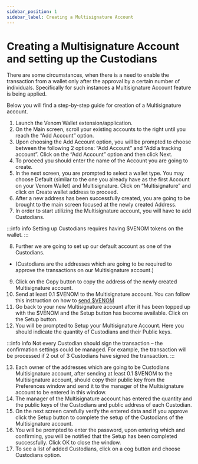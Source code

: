 ```yaml
---
sidebar_position: 1
sidebar_label: Creating a Multisignature Account
---
```


# Creating a Multisignature Account and setting up the Custodians

  

There are some circumstances, when there is a need to enable the transaction from a wallet only after the approval by a certain number of individuals. Specifically for such instances a Multisignature Account feature is being applied. 

Below you will find a step-by-step guide for creation of a Multisignature account.
1. Launch the Venom Wallet extension/application.
2. On the Main screen, scroll your existing accounts to the right until you reach the “Add Account” option.
3. Upon choosing the Add Account option, you will be prompted to choose between the following 2 options: “Add Account” and “Add a tracking account”. Click on the “Add Account” option and then click Next.
4. To proceed you should enter the name of the Account you are going to create.
5. In the next screen, you are prompted to select a wallet type. You may choose Default (similar to the one you already have as the first Account on your Venom Wallet) and Multisignature. Click on “Multisignature” and click on Create wallet address to proceed.
6. After a new address has been successfully created, you are going to be brought to the main screen focused at the newly created Address.
7. In order to start utilizing the Multisignature account, you will have to add Custodians.  
      
:::info info
Setting up Custodians requires having $VENOM tokens on the
wallet.
:::

8. Further we are going to set up our default account as one of the Custodians.  
 - (Custodians are the addresses which are going to be required to approve the transactions on our Multisignature account.)
9. Click on the Copy button to copy the address of the newly created Multisignature account.
10. Send at least 0.1 $VENOM to the Multisignature account. You can follow this instruction on how to [send $VENOM](../02-the-main/02.1-send.md)
11. Go back to your new Multisignature account after it has been topped up with the $VENOM and the Setup button has become available. Click on the Setup button.
12. You will be prompted to Setup your Multisignature Account. Here you should indicate the quantity of Custodians and their Public keys.
   
:::info info
Not every Custodian should sign the transaction – the confirmation settings could be managed. For example, the transaction will be processed if 2 out of 3 Custodians have signed the transaction.
:::

13. Each owner of the addresses which are going to be Custodians Multisignature account, after sending at least 0.1 $VENOM to the Multisignature account, should copy their public key from the Preferences window and send it to the manager of the Multisignature account to be entered in this window.
14. The manager of the Multisignature account has entered the quantity and the public keys of the Custodians and public address of each Custodian.
15. On the next screen carefully verify the entered data and if you approve click the Setup button to complete the setup of the Custodians of the Multisignature account.
16. You will be prompted to enter the password, upon entering which and confirming, you will be notified that the Setup has been completed successfully. Click OK to close the window.
17. To see a list of added Custodians, click on a cog button and choose Custodians option.
